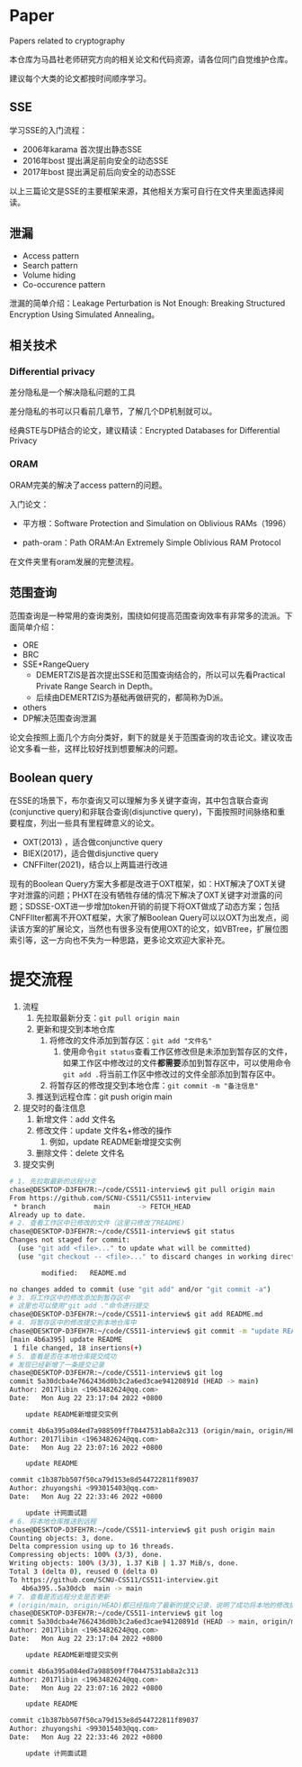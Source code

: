 # Paper
Papers related to cryptography



本仓库为马昌社老师研究方向的相关论文和代码资源，请各位同门自觉维护仓库。

建议每个大类的论文都按时间顺序学习。

## SSE

学习SSE的入门流程：

- 2006年karama 首次提出静态SSE
- 2016年bost 提出满足前向安全的动态SSE
- 2017年bost 提出满足前后向安全的动态SSE

以上三篇论文是SSE的主要框架来源，其他相关方案可自行在文件夹里面选择阅读。



## 泄漏

- Access pattern
- Search pattern
- Volume hiding
- Co-occurence pattern

泄漏的简单介绍：Leakage Perturbation is Not Enough: Breaking Structured Encryption Using Simulated Annealing。



## 相关技术

### Differential privacy

差分隐私是一个解决隐私问题的工具

差分隐私的书可以只看前几章节，了解几个DP机制就可以。

经典STE与DP结合的论文，建议精读：Encrypted Databases for Differential Privacy

### ORAM

ORAM完美的解决了access pattern的问题。

入门论文：

- 平方根：Software Protection and Simulation on Oblivious RAMs（1996）

- path-oram：Path ORAM:An Extremely Simple Oblivious RAM Protocol

在文件夹里有oram发展的完整流程。



## 范围查询 

范围查询是一种常用的查询类别，围绕如何提高范围查询效率有非常多的流派。下面简单介绍：

- ORE 
- BRC
- SSE+RangeQuery
  -  DEMERTZIS是首次提出SSE和范围查询结合的，所以可以先看Practical Private Range Search in Depth。
  - 后续由DEMERTZIS为基础再做研究的，都简称为D派。
- others
- DP解决范围查询泄漏

论文会按照上面几个方向分类好，剩下的就是关于范围查询的攻击论文。建议攻击论文多看一些，这样比较好找到想要解决的问题。



## Boolean query

在SSE的场景下，布尔查询又可以理解为多关键字查询，其中包含联合查询(conjunctive query)和非联合查询(disjunctive query)，下面按照时间脉络和重要程度，列出一些具有里程碑意义的论文。

- OXT(2013) ，适合做conjunctive query
- BIEX(2017)，适合做disjunctive query
- CNFFilter(2021)，结合以上两篇进行改进

现有的Boolean Query方案大多都是改进于OXT框架，如：HXT解决了OXT关键字对泄露的问题；PHXT在没有牺牲存储的情况下解决了OXT关键字对泄露的问题；SDSSE-OXT进一步增加token开销的前提下将OXT做成了动态方案；包括CNFFIlter都离不开OXT框架，大家了解Boolean Query可以以OXT为出发点，阅读该方案的扩展论文，当然也有很多没有使用OXT的论文，如VBTree，扩展位图索引等，这一方向也不失为一种思路，更多论文欢迎大家补充。



# 提交流程

1. 流程
   1. 先拉取最新分支：`git pull origin main`
   2. 更新和提交到本地仓库
      1. 将修改的文件添加到暂存区：`git add "文件名"`
         1. 使用命令`git status`查看工作区修改但是未添加到暂存区的文件，如果工作区中修改过的文件**都需要**添加到暂存区中，可以使用命令`git add .`将当前工作区中修改过的文件全部添加到暂存区中。
      2. 将暂存区的修改提交到本地仓库：`git commit -m "备注信息"`
   3. 推送到远程仓库：git push origin main
2. 提交时的备注信息
   1. 新增文件：add 文件名
   2. 修改文件：update 文件名+修改的操作
      1. 例如，update README新增提交实例
   3. 删除文件：delete 文件名
3. 提交实例 

```bash
# 1. 先拉取最新的远程分支
chase@DESKTOP-D3FEH7R:~/code/CS511-interview$ git pull origin main
From https://github.com/SCNU-CS511/CS511-interview
 * branch            main       -> FETCH_HEAD
Already up to date.
# 2. 查看工作区中已修改的文件（这里只修改了README）
chase@DESKTOP-D3FEH7R:~/code/CS511-interview$ git status
Changes not staged for commit:
  (use "git add <file>..." to update what will be committed)
  (use "git checkout -- <file>..." to discard changes in working directory)

        modified:   README.md

no changes added to commit (use "git add" and/or "git commit -a")
# 3. 将工作区中的修改添加到暂存区中
# 这里也可以使用"git add ."命令进行提交
chase@DESKTOP-D3FEH7R:~/code/CS511-interview$ git add README.md
# 4. 将暂存区中的修改提交到本地仓库中
chase@DESKTOP-D3FEH7R:~/code/CS511-interview$ git commit -m "update README新增提交实例"
[main 4b6a395] update README
 1 file changed, 18 insertions(+)
# 5. 查看是否在本地仓库提交成功
# 发现已经新增了一条提交记录
chase@DESKTOP-D3FEH7R:~/code/CS511-interview$ git log
commit 5a30dcba4e7662436d0b3c2a6ed3cae94120891d (HEAD -> main)
Author: 2017libin <1963482624@qq.com>
Date:   Mon Aug 22 23:17:04 2022 +0800

    update README新增提交实例

commit 4b6a395a084ed7a988509ff70447531ab8a2c313 (origin/main, origin/HEAD)
Author: 2017libin <1963482624@qq.com>
Date:   Mon Aug 22 23:07:16 2022 +0800

    update README

commit c1b387bb507f50ca79d153e8d544722811f89037
Author: zhuyongshi <993015403@qq.com>
Date:   Mon Aug 22 22:33:46 2022 +0800

    update 计网面试题
# 6. 将本地仓库推送到远程
chase@DESKTOP-D3FEH7R:~/code/CS511-interview$ git push origin main
Counting objects: 3, done.
Delta compression using up to 16 threads.
Compressing objects: 100% (3/3), done.
Writing objects: 100% (3/3), 1.37 KiB | 1.37 MiB/s, done.
Total 3 (delta 0), reused 0 (delta 0)
To https://github.com/SCNU-CS511/CS511-interview.git
   4b6a395..5a30dcb  main -> main
# 7. 查看是否远程分支是否更新
# (origin/main, origin/HEAD)都已经指向了最新的提交记录，说明了成功将本地的修改提交到远程了
chase@DESKTOP-D3FEH7R:~/code/CS511-interview$ git log
commit 5a30dcba4e7662436d0b3c2a6ed3cae94120891d (HEAD -> main, origin/main, origin/HEAD)
Author: 2017libin <1963482624@qq.com>
Date:   Mon Aug 22 23:17:04 2022 +0800

    update README新增提交实例

commit 4b6a395a084ed7a988509ff70447531ab8a2c313
Author: 2017libin <1963482624@qq.com>
Date:   Mon Aug 22 23:07:16 2022 +0800

    update README

commit c1b387bb507f50ca79d153e8d544722811f89037
Author: zhuyongshi <993015403@qq.com>
Date:   Mon Aug 22 22:33:46 2022 +0800

    update 计网面试题
```

